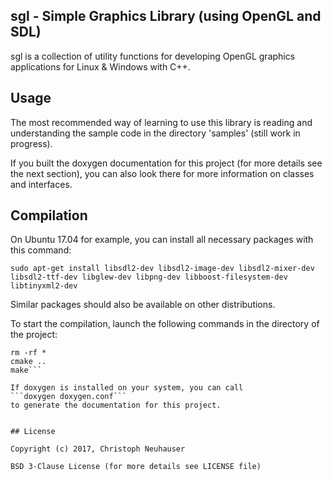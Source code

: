 ## sgl - Simple Graphics Library (using OpenGL and SDL)

sgl is a collection of utility functions for developing OpenGL graphics applications for Linux & Windows with C++.

## Usage

The most recommended way of learning to use this library is reading and understanding the sample code in the directory 'samples' (still work in progress).

If you built the doxygen documentation for this project (for more details see the next section), you can also look there for more information on classes and interfaces.


## Compilation

On Ubuntu 17.04 for example, you can install all necessary packages with this command:

`sudo apt-get install libsdl2-dev libsdl2-image-dev libsdl2-mixer-dev libsdl2-ttf-dev libglew-dev libpng-dev libboost-filesystem-dev libtinyxml2-dev`

Similar packages should also be available on other distributions.

To start the compilation, launch the following commands in the directory of the project:

```cd build
rm -rf *
cmake ..
make```

If doxygen is installed on your system, you can call
```doxygen doxygen.conf```
to generate the documentation for this project.


## License

Copyright (c) 2017, Christoph Neuhauser

BSD 3-Clause License (for more details see LICENSE file)